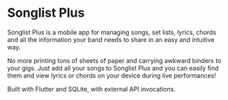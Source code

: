 # Songlist Plus

Songlist Plus is a mobile app for managing songs, set lists, lyrics, chords and all the information your band needs to share in an easy and intuitive way.

No more printing tons of sheets of paper and carrying awkward binders to your gigs. Just add all your songs to Songlist Plus and you can easily find them and view lyrics or chords on your device during live performances!

Built with Flutter and SQLite, with external API invocations.
